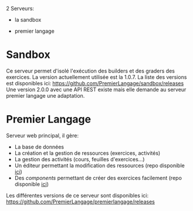 2 Serveurs:

* la sandbox

* premier langage

# Sandbox

Ce serveur permet d'isolé l'exécution des builders et des graders des exercices.
La version actuellement utilisée est la 1.0.7. La liste des versions est disponibles ici:
https://github.com/PremierLangage/sandbox/releases
Une version 2.0.0 avec une API REST existe mais elle demande au serveur premier langage une adaptation.


# Premier Langage

Serveur web principal, il gère:

* La base de données
* La création et la gestion de ressources (exercices, activités)
* La gestion des activités (cours, feuilles d'exercices...)
* Un éditeur permettant la modification des ressources (repo disponible [ici](https://github.com/PremierLangage/editor))
* Des *components* permettant de créer des exercices facilement (repo disponible [ici](https://github.com/PremierLangage/editor))

Les différentes versions de ce serveur sont disponibles ici:
https://github.com/PremierLangage/premierlangage/releases
